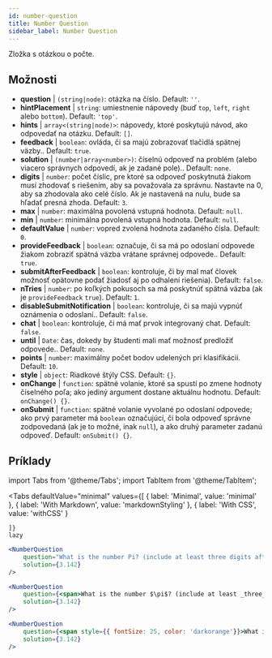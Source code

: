 ```yaml
---
id: number-question 
title: Number Question
sidebar_label: Number Question
---
```


Zložka s otázkou o počte.

## Možnosti

* __question__ | `(string|node)`: otázka na číslo. Default: `''`.
* __hintPlacement__ | `string`: umiestnenie nápovedy (buď `top`, `left`, `right` alebo `bottom`). Default: `'top'`.
* __hints__ | `array<(string|node)>`: nápovedy, ktoré poskytujú návod, ako odpovedať na otázku. Default: `[]`.
* __feedback__ | `boolean`: ovláda, či sa majú zobrazovať tlačidlá spätnej väzby.. Default: `true`.
* __solution__ | `(number|array<number>)`: číselnú odpoveď na problém (alebo viacero správnych odpovedí, ak je zadané pole).. Default: `none`.
* __digits__ | `number`: počet číslic, pre ktoré sa odpoveď poskytnutá žiakom musí zhodovať s riešením, aby sa považovala za správnu. Nastavte na 0, aby sa zhodovala ako celé číslo. Ak je nastavená na nulu, bude sa hľadať presná zhoda. Default: `3`.
* __max__ | `number`: maximálna povolená vstupná hodnota. Default: `null`.
* __min__ | `number`: minimálna povolená vstupná hodnota. Default: `null`.
* __defaultValue__ | `number`: vopred zvolená hodnota zadaného čísla. Default: `0`.
* __provideFeedback__ | `boolean`: označuje, či sa má po odoslaní odpovede žiakom zobraziť spätná väzba vrátane správnej odpovede.. Default: `true`.
* __submitAfterFeedback__ | `boolean`: kontroluje, či by mal mať človek možnosť opätovne podať žiadosť aj po odhalení riešenia). Default: `false`.
* __nTries__ | `number`: po koľkých pokusoch sa má poskytnúť spätná väzba (ak je `provideFeedback` `true`). Default: `1`.
* __disableSubmitNotification__ | `boolean`: kontroluje, či sa majú vypnúť oznámenia o odoslaní.. Default: `false`.
* __chat__ | `boolean`: kontroluje, či má mať prvok integrovaný chat. Default: `false`.
* __until__ | `Date`: čas, dokedy by študenti mali mať možnosť predložiť odpovede.. Default: `none`.
* __points__ | `number`: maximálny počet bodov udelených pri klasifikácii. Default: `10`.
* __style__ | `object`: Riadkové štýly CSS. Default: `{}`.
* __onChange__ | `function`: spätné volanie, ktoré sa spustí po zmene hodnoty číselného poľa; ako jediný argument dostane aktuálnu hodnotu. Default: `onChange() {}`.
* __onSubmit__ | `function`: spätné volanie vyvolané po odoslaní odpovede; ako prvý parameter má `boolean` označujúci, či bola odpoveď správne zodpovedaná (ak je to možné, inak `null`), a ako druhý parameter zadanú odpoveď. Default: `onSubmit() {}`.


## Príklady

import Tabs from '@theme/Tabs';
import TabItem from '@theme/TabItem';

<Tabs
    defaultValue="minimal"
    values={[
        { label: 'Minimal', value: 'minimal' },
        { label: 'With Markdown', value: 'markdownStyling' },
        { label: 'With CSS', value: 'withCSS' }
        
    ]}
    lazy
>

<TabItem value="minimal">

```jsx live
<NumberQuestion
    question="What is the number Pi? (include at least three digits after the decimal point)"
    solution={3.142}
/>
```
</TabItem>

<TabItem value="markdownStyling">

```jsx live
<NumberQuestion
    question={<span>What is the number $\pi$? (include at least _three_ digits after the decimal point)</span>}
    solution={3.142}
/>
```
</TabItem>

<TabItem value="withCSS">

```jsx live
<NumberQuestion
    question={<span style={{ fontSize: 25, color: 'darkorange'}}>What is the number PI - three digits after the period</span>}
    solution={3.142}
/>
```
</TabItem>

</Tabs>
